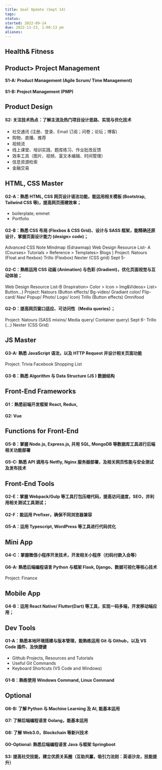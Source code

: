 ```yaml
---
title: Goal Update (Sept 14)
tags: 
status: 
started: 2022-09-14
due: 2022-11-23, 1:00:13 pm
aliases: 
---
```

## Health& Fitness
## Product> Project Management
#### S1-A: Product Management (Agile Scrum/ Time Management)
#### S1-B: Project Management (PMP)
## Product Design
#### S2: 关注技术热点：了解主流及热门项目设计思路、实现与优化技术

- 社交通讯 (注册、登录、Email 订阅；问卷；论坛；博客)
- 购物、直播、推荐
- 视频流
- 线上课堂、培训实践、题库练习、作业批改反馈
- 效率工具（图片、视频、富文本编辑、时间管理）
- 信息资源检索
- 金融交易
## HTML, CSS Master
#### G2-A：熟悉 HTML, CSS 网页设计语法功能，能运用相关模板 (Bootstrap, Tailwind CSS 等)，提高网页搭建效率；

- boilerplate; emmet  
- Portfolio 
#### G2-B：熟悉 CSS 布局 (Flexbox & CSS Grid)、设计与 SASS 框架，能精确还原设计，掌握页面设计能力 (design> code)；
Advanced CSS Note Mindmap (Edrawmap) 
Web Design Resource List- A (Courses> Tutorials > Reference > Templates> Blogs ) 
Project: 
  Natours (Float and flexbox) 
  Trillo (Flexbox) 
  Nexter (CSS grid) Sept 5-
#### G2-C：熟练运用 CSS 动画 (Animation) 与色彩 (Gradient)，优化页面视觉与互动体验；
Web Design Resource List-B (Inspiration> Color > Icon > Img&Videos> List> Button...) 
Project: 
  Natours (Button effects/ Bg-video/ Gradiant color/ Flip-card/ Nav/ Popup/ Photo/ Logo/ Icon)
  Trillo (Button effects)
  Omnifood 
#### G2-D：提高网页窗口适应、可访问性（Media queries）；
Project: 
  Natours (SASS mixins/ Media query/ Container query) Sept 6-
  Trillo (...)
  Nexter (CSS Grid)

## JS Master
#### G3-A: 熟悉 JavaScript 语法，以及 HTTP Request 并设计相关页面功能
Project: 
  Trivia 
  Facebook 
  Shopping List 
#### G3-B：熟悉 Algorithm 与 Data Structure (JS ) 数据结构
## Front-End Frameworks
#### G1：熟悉前端开发框架 React, Redux, 
#### G2: Vue
## Functions for Front-End
#### G5-B：掌握 Node.js, Express.js, 并用 SQL, MongoDB 等数据库工具进行后端相关功能部署
#### G5-C: 熟悉 API 调用与 Netfly, Nginx 服务器部署，及相关网页性能与安全测试及发布技术
## Front-End Tools
#### G2-E：掌握 Webpack/Gulp 等工具打包压缩代码，提高访问速度，SEO，并利用相关测试工具测试；
#### G2-F：能运用 Prefixer，确保不同浏览器兼容
#### G5-A：运用 Typescript, WordPress 等工具进行代码优化
## Mini App
#### G4-C：掌握微信小程序开发技术，开发相关小程序（扫码付款入会等）
#### G6-A: 熟悉后端编程语言 Python 与框架 Flask, Django、数据可视化等核心技术
Project: Finance
## Mobile App
#### G4-B：运用 React Native/ Flutter(Dart) 等工具，实现一码多端，开发移动端应用；
## Dev Tools
#### G1-A：熟悉本地环境搭建与版本管理，能熟练运用 Git 与 Github，以及 VS Code 插件、及快捷键

- Github Projects, Resources and Tutorials 
- Useful Git Commands 
- Keyboard Shortcuts (VS Code and Windows)
#### G1-B：熟练使用 Windows Command, Linux Command
## Optional
#### G6-B: 了解 Python 与 Machine Learning 及 AI, 能基本运用
#### G7: 了解后端编程语言 Golang，能基本运用
#### G8: 了解 Web3.0，Blockchain 等新兴技术
#### G0-Optional: 熟悉后端编程语言 Java 与框架 Springboot
#### S3: 提高社交技能，建立优质关系圈（互助共赢，吸引力法则：英语沙龙，技能提升）

